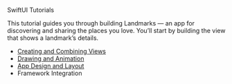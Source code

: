 SwiftUI Tutorials

This tutorial guides you through building Landmarks — an app for discovering and sharing the places you love. You’ll start by building the view that shows a landmark’s details.

* [Creating and Combining Views](https://developer.apple.com/tutorials/swiftui/creating-and-combining-views)
* [Drawing and Animation](https://developer.apple.com/tutorials/swiftui/drawing-paths-and-shapes)
* [App Design and Layout](https://developer.apple.com/tutorials/swiftui/composing-complex-interfaces)
* Framework Integration
